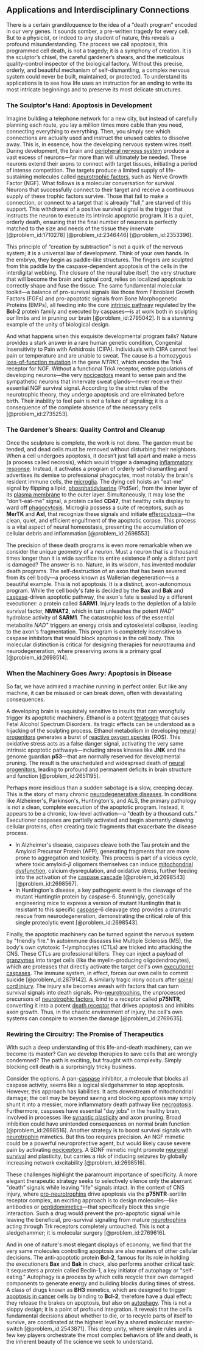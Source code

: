 ## Applications and Interdisciplinary Connections

There is a certain grandiloquence to the idea of a “death program” encoded in our very genes. It sounds somber, a pre-written tragedy for every cell. But to a physicist, or indeed to any student of nature, this reveals a profound misunderstanding. The process we call apoptosis, this programmed cell death, is not a tragedy; it is a symphony of creation. It is the sculptor’s chisel, the careful gardener’s shears, and the meticulous quality-control inspector of the biological factory. Without this precise, orderly, and beautiful mechanism of self-dismantling, a complex nervous system could never be built, maintained, or protected. To understand its applications is to see how life uses an instruction for an ending to write its most intricate beginnings and to preserve its most delicate structures.

### The Sculptor's Hand: Apoptosis in Development

Imagine building a telephone network for a new city, but instead of carefully planning each route, you lay a million times more cable than you need, connecting everything to everything. Then, you simply see which connections are actually used and instruct the unused cables to dissolve away. This is, in essence, how the developing nervous system wires itself. During development, the brain and [peripheral nervous system](@article_id:152055) produce a vast excess of neurons—far more than will ultimately be needed. These neurons extend their axons to connect with target tissues, initiating a period of intense competition. The targets produce a limited supply of life-sustaining molecules called [neurotrophic factors](@article_id:202520), such as Nerve Growth Factor (NGF). What follows is a molecular conversation for survival. Neurons that successfully connect to their target and receive a continuous supply of these trophic factors survive. Those that fail to make a connection, or connect to a target that is already "full," are starved of this support. This withdrawal of a positive survival signal is the trigger that instructs the neuron to execute its intrinsic apoptotic program. It is a quiet, orderly death, ensuring that the final number of neurons is perfectly matched to the size and needs of the tissue they innervate [@problem_id:1710278] [@problem_id:2346446] [@problem_id:2353396].

This principle of “creation by subtraction” is not a quirk of the nervous system; it is a universal law of development. Think of your own hands. In the embryo, they begin as paddle-like structures. The fingers are sculpted from this paddle by the caspase-dependent apoptosis of the cells in the interdigital webbing. The closure of the neural tube itself, the very structure that will become the brain and spinal cord, relies on localized apoptosis to correctly shape and fuse the tissue. The same fundamental molecular toolkit—a balance of pro-survival signals like those from Fibroblast Growth Factors (FGFs) and pro-apoptotic signals from Bone Morphogenetic Proteins (BMPs), all feeding into the core [intrinsic pathway](@article_id:165251) regulated by the **Bcl-2** protein family and executed by caspases—is at work both in sculpting our limbs and in pruning our brain [@problem_id:2795042]. It is a stunning example of the unity of biological design.

And what happens when this exquisite developmental program fails? Nature provides a stark answer in a rare human genetic condition, Congenital Insensitivity to Pain with Anhidrosis (CIPA). Individuals with CIPA cannot feel pain or temperature and are unable to sweat. The cause is a homozygous [loss-of-function mutation](@article_id:147237) in the gene *NTRK1*, which encodes the TrkA receptor for NGF. Without a functional TrkA receptor, entire populations of developing neurons—the very [nociceptors](@article_id:195601) meant to sense pain and the sympathetic neurons that innervate sweat glands—never receive their essential NGF survival signal. According to the strict rules of the neurotrophic theory, they undergo apoptosis and are eliminated before birth. Their inability to feel pain is not a failure of signaling; it is a consequence of the complete absence of the necessary cells [@problem_id:2735253].

### The Gardener’s Shears: Quality Control and Cleanup

Once the sculpture is complete, the work is not done. The garden must be tended, and dead cells must be removed without disturbing their neighbors. When a cell undergoes apoptosis, it doesn’t just fall apart and make a mess (a process called necrosis), which would trigger a damaging [inflammatory response](@article_id:166316). Instead, it activates a program of orderly self-dismantling and advertises its demise to professional phagocytes, most notably the brain's resident immune cells, the [microglia](@article_id:148187). The dying cell hoists an "eat-me" signal by flipping a lipid, [phosphatidylserine](@article_id:172024) (PtdSer), from the inner layer of its [plasma membrane](@article_id:144992) to the outer layer. Simultaneously, it may lose the "don't-eat-me" signal, a protein called **CD47**, that healthy cells display to ward off [phagocytosis](@article_id:142822). Microglia possess a suite of receptors, such as **MerTK** and **Axl**, that recognize these signals and initiate [efferocytosis](@article_id:191114)—the clean, quiet, and efficient engulfment of the apoptotic corpse. This process is a vital aspect of neural homeostasis, preventing the accumulation of cellular debris and inflammation [@problem_id:2698553].

The precision of these death programs is even more remarkable when we consider the unique geometry of a neuron. Must a neuron that is a thousand times longer than it is wide sacrifice its entire existence if only a distant part is damaged? The answer is no. Nature, in its wisdom, has invented modular death programs. The self-destruction of an axon that has been severed from its cell body—a process known as Wallerian degeneration—is a beautiful example. This is not apoptosis. It is a distinct, axon-autonomous program. While the cell body's fate is decided by the **Bax** and **Bak** and [caspase](@article_id:168081)-driven apoptotic pathway, the axon's fate is sealed by a different executioner: a protein called **SARM1**. Injury leads to the depletion of a labile survival factor, **NMNAT2**, which in turn unleashes the potent $NAD^+$ hydrolase activity of **SARM1**. The catastrophic loss of the essential metabolite $NAD^+$ triggers an energy crisis and cytoskeletal collapse, leading to the axon's fragmentation. This program is completely insensitive to caspase inhibitors that would block apoptosis in the cell body. This molecular distinction is critical for designing therapies for neurotrauma and neurodegeneration, where preserving axons is a primary goal [@problem_id:2698514].

### When the Machinery Goes Awry: Apoptosis in Disease

So far, we have admired a machine running in perfect order. But like any machine, it can be misused or can break down, often with devastating consequences.

A developing brain is exquisitely sensitive to insults that can wrongfully trigger its apoptotic machinery. Ethanol is a potent [teratogen](@article_id:265461) that causes Fetal Alcohol Spectrum Disorders. Its tragic effects can be understood as a hijacking of the sculpting process. Ethanol metabolism in developing [neural progenitors](@article_id:186935) generates a burst of [reactive oxygen species](@article_id:143176) (ROS). This oxidative stress acts as a false danger signal, activating the very same intrinsic apoptotic pathways—including stress kinases like **JNK** and the genome guardian **p53**—that are normally reserved for developmental pruning. The result is the unscheduled and widespread death of [neural progenitors](@article_id:186935), leading to profound and permanent deficits in brain structure and function [@problem_id:2651195].

Perhaps more insidious than a sudden sabotage is a slow, creeping decay. This is the story of many chronic [neurodegenerative diseases](@article_id:150733). In conditions like Alzheimer's, Parkinson's, Huntington's, and ALS, the primary pathology is not a clean, complete execution of the apoptotic program. Instead, it appears to be a chronic, low-level activation—a "death by a thousand cuts." Executioner caspases are partially activated and begin aberrantly cleaving cellular proteins, often creating toxic fragments that exacerbate the disease process.
- In Alzheimer's disease, caspases cleave both the Tau protein and the Amyloid Precursor Protein (APP), generating fragments that are more prone to aggregation and toxicity. This process is part of a vicious cycle, where toxic amyloid-$\beta$ oligomers themselves can induce [mitochondrial dysfunction](@article_id:199626), calcium dysregulation, and oxidative stress, further feeding into the activation of the [caspase cascade](@article_id:174723) [@problem_id:2698543] [@problem_id:2698567].
- In Huntington's disease, a key pathogenic event is the cleavage of the mutant Huntingtin protein by caspase-6. Stunningly, genetically engineering mice to express a version of mutant Huntingtin that is resistant to this specific [caspase](@article_id:168081)-6 cleavage step provides a dramatic rescue from neurodegeneration, demonstrating the critical role of this single proteolytic event [@problem_id:2698543].

Finally, the apoptotic machinery can be turned against the nervous system by "friendly fire." In autoimmune diseases like Multiple Sclerosis (MS), the body's own cytotoxic T-lymphocytes (CTLs) are tricked into attacking the CNS. These CTLs are professional killers. They can inject a payload of [granzymes](@article_id:200312) into target cells (like the myelin-producing oligodendrocytes), which are proteases that directly activate the target cell's own [executioner caspases](@article_id:166540). The immune system, in effect, forces our own cells to commit suicide [@problem_id:2879142]. A similarly tragic irony occurs after [spinal cord injury](@article_id:173167). The injury site becomes awash with factors that can turn survival signals into death signals. Pro-[neurotrophins](@article_id:188671), the unprocessed precursors of [neurotrophic factors](@article_id:202520), bind to a receptor called **p75NTR**, converting it into a potent [death receptor](@article_id:164057) that drives apoptosis and inhibits axon growth. Thus, in the chaotic environment of injury, the cell's own systems can conspire to worsen the damage [@problem_id:2769635].

### Rewiring the Circuitry: The Promise of Therapeutics

With such a deep understanding of this life-and-death machinery, can we become its master? Can we develop therapies to save cells that are wrongly condemned? The path is exciting, but fraught with complexity. Simply blocking cell death is a surprisingly tricky business.

Consider the options. A pan-[caspase](@article_id:168081) inhibitor, a molecule that blocks all caspase activity, seems like a logical sledgehammer to stop apoptosis. However, this approach has liabilities. It acts downstream of mitochondrial damage; the cell may be beyond saving and blocking apoptosis may simply shunt it into a messier, more inflammatory death pathway like [necroptosis](@article_id:137356). Furthermore, caspases have essential "day jobs" in the healthy brain, involved in processes like [synaptic plasticity](@article_id:137137) and axon pruning. Broad inhibition could have unintended consequences on normal brain function [@problem_id:2698516]. Another strategy is to boost survival signals with [neurotrophin](@article_id:168194) mimetics. But this too requires precision. An NGF mimetic could be a powerful neuroprotective agent, but would likely cause severe pain by activating [nociceptors](@article_id:195601). A BDNF mimetic might promote [neuronal survival](@article_id:162479) and plasticity, but carries a risk of inducing seizures by globally increasing network excitability [@problem_id:2698516].

These challenges highlight the paramount importance of specificity. A more elegant therapeutic strategy seeks to selectively silence only the aberrant "death" signals while leaving "life" signals intact. In the context of CNS injury, where [pro-neurotrophins](@article_id:180745) drive apoptosis via the **p75NTR**-sortilin receptor complex, an exciting approach is to design molecules—like antibodies or [peptidomimetics](@article_id:202724)—that specifically block this single interaction. Such a drug would prevent the pro-apoptotic signal while leaving the beneficial, pro-survival signaling from mature [neurotrophins](@article_id:188671) acting through Trk receptors completely untouched. This is not a sledgehammer; it is molecular surgery [@problem_id:2769616].

And in one of nature's most elegant displays of economy, we find that the very same molecules controlling apoptosis are also masters of other cellular decisions. The anti-apoptotic protein **Bcl-2**, famous for its role in holding the executioners **Bax** and **Bak** in check, also performs another critical task: it sequesters a protein called Beclin-1, a key initiator of autophagy or "self-eating." Autophagy is a process by which cells recycle their own damaged components to generate energy and building blocks during times of stress. A class of drugs known as **BH3** mimetics, which are designed to trigger [apoptosis in cancer](@article_id:192905) cells by binding to **Bcl-2**, therefore have a dual effect: they release the brakes on apoptosis, but also on [autophagy](@article_id:146113). This is not a sloppy design; it is a point of profound integration. It reveals that the cell’s fundamental decisions about whether to die, or to recycle parts of itself to survive, are coordinated at the highest level by a shared molecular master-switch [@problem_id:2543871]. This deep unity, where simple rules and a few key players orchestrate the most complex behaviors of life and death, is the inherent beauty of the science we seek to understand.